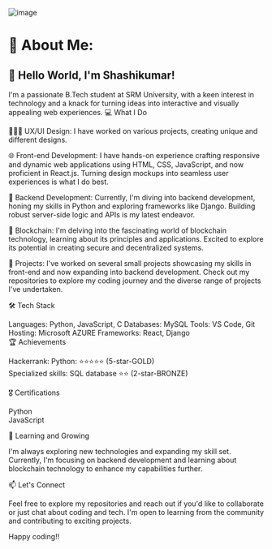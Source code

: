 ![image](https://github.com/Shashikumar-ezhilarasu/Shashikumar-ezhilarasu/assets/152071778/97916e78-05eb-4f8f-aabd-597d7efda486)



# 💫 About Me:
## 👋 Hello World, I'm Shashikumar!

I'm a passionate B.Tech student at SRM University, with a keen interest in technology and a knack for turning ideas into interactive and visually appealing web experiences.
💻 What I Do

🧑🏻‍🎨 UX/UI Design: I have worked on various projects, creating unique and different designs.

🌐 Front-end Development: I have hands-on experience crafting responsive and dynamic web applications using HTML, CSS, JavaScript, and now proficient in React.js. Turning design mockups into seamless user experiences is what I do best.

🔧 Backend Development: Currently, I'm diving into backend development, honing my skills in Python and exploring frameworks like Django. Building robust server-side logic and APIs is my latest endeavor.

🔗 Blockchain: I'm delving into the fascinating world of blockchain technology, learning about its principles and applications. Excited to explore its potential in creating secure and decentralized systems.

🚀 Projects: I've worked on several small projects showcasing my skills in front-end and now expanding into backend development. Check out my repositories to explore my coding journey and the diverse range of projects I've undertaken.

🛠️ Tech Stack

Languages: Python, JavaScript, C
Databases: MySQL
Tools: VS Code, Git
Hosting: Microsoft AZURE
Frameworks: React, Django
<br>
🏆 Achievements

Hackerrank:
Python: ⭐️⭐️⭐️⭐️⭐️ (5-star-GOLD) <br>
Specialized skills: SQL database ⭐️⭐️ (2-star-BRONZE)

🎖️ Certifications

Python <br>
JavaScript

🌱 Learning and Growing

I'm always exploring new technologies and expanding my skill set. Currently, I'm focusing on backend development and learning about blockchain technology to enhance my capabilities further.

📫 Let's Connect

Feel free to explore my repositories and reach out if you'd like to collaborate or just chat about coding and tech. I'm open to learning from the community and contributing to exciting projects.

Happy coding!!


